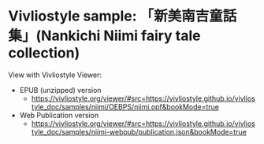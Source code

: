 # Vivliostyle sample: 「新美南吉童話集」(Nankichi Niimi fairy tale collection)

View with Vivliostyle Viewer:

- EPUB (unzipped) version
  - https://vivliostyle.org/viewer/#src=https://vivliostyle.github.io/vivliostyle_doc/samples/niimi/OEBPS/niimi.opf&bookMode=true
- Web Publication version
  - https://vivliostyle.org/viewer/#src=https://vivliostyle.github.io/vivliostyle_doc/samples/niimi-webpub/publication.json&bookMode=true
